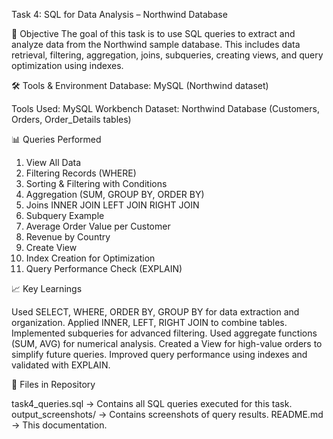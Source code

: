 Task 4: SQL for Data Analysis – Northwind Database

📌 Objective
The goal of this task is to use SQL queries to extract and analyze data from the Northwind sample database.
This includes data retrieval, filtering, aggregation, joins, subqueries, creating views, and query optimization using indexes.

🛠 Tools & Environment
Database: MySQL (Northwind dataset)

Tools Used: MySQL Workbench
Dataset: Northwind Database (Customers, Orders, Order_Details tables)

📊 Queries Performed
1. View All Data
2. Filtering Records (WHERE)
3. Sorting & Filtering with Conditions
4. Aggregation (SUM, GROUP BY, ORDER BY)
5. Joins
INNER JOIN
LEFT JOIN
RIGHT JOIN
6. Subquery Example
7. Average Order Value per Customer
8. Revenue by Country
9. Create View
10. Index Creation for Optimization
11. Query Performance Check (EXPLAIN)


📈 Key Learnings

Used SELECT, WHERE, ORDER BY, GROUP BY for data extraction and organization.
Applied INNER, LEFT, RIGHT JOIN to combine tables.
Implemented subqueries for advanced filtering.
Used aggregate functions (SUM, AVG) for numerical analysis.
Created a View for high-value orders to simplify future queries.
Improved query performance using indexes and validated with EXPLAIN.


📂 Files in Repository

task4_queries.sql → Contains all SQL queries executed for this task.
output_screenshots/ → Contains screenshots of query results.
README.md → This documentation.
